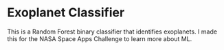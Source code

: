 # Exoplanet Classifier

This is a Random Forest binary classifier that identifies exoplanets. I made this for the NASA Space Apps Challenge to learn more about ML.
